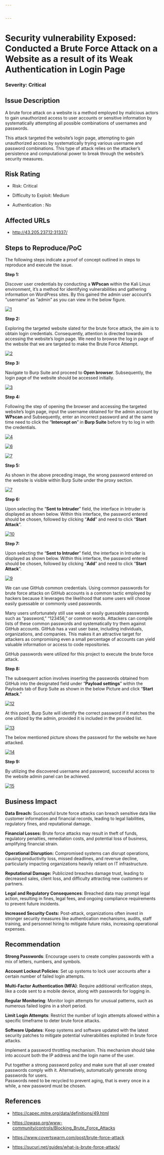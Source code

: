 ```yaml
---


---
```


<h1 id="security-vulnerability-exposed-conducted-a-brute-force-attack-on-a-website-as-a-result-of-its-weak-authentication-in-login-page">Security vulnerability Exposed: Conducted a Brute Force Attack on a Website as a result of its Weak Authentication in Login Page</h1>
<h3 id="severity-critical">Severity: Critical</h3>
<h2 id="issue-description">Issue Description</h2>
<p>A brute force attack on a website is a method employed by malicious actors to gain unauthorized access to user accounts or sensitive information by systematically attempting all possible combinations of usernames and passwords.</p>
<p>This attack targeted the website’s login page, attempting to gain unauthorized access by systematically trying various username and password combinations. This type of attack relies on the attacker’s persistence and computational power to break through the website’s security measures.</p>
<h2 id="risk-rating">Risk Rating</h2>
<ul>
<li>
<p>Risk: Critical</p>
</li>
<li>
<p>Difficulty to Exploit: Medium</p>
</li>
<li>
<p>Authentication : No</p>
</li>
</ul>
<h2 id="affected-urls">Affected URLs</h2>
<ul>
<li><a href="http://43.205.237.12:31337/">http://43.205.237.12:31337/</a></li>
</ul>
<h2 id="steps-to-reproducepoc">Steps to Reproduce/PoC</h2>
<p>The following steps indicate a proof of concept outlined in steps to reproduce and execute the issue.</p>
<p><strong>Step 1:</strong></p>
<p>Discover user credentials by conducting a <strong>WPscan</strong> within the Kali Linux environment, it’s a method for identifying vulnerabilities and gathering information on WordPress sites. By this gained the admin user account’s “username” as “admin” as you can view in the below figure.</p>
<p><a href="https://ibb.co/qBCgvpX"><img src="https://i.ibb.co/Wn0zLfq/1.png" alt="1" border="0"></a></p>
<p><strong>Step 2:</strong></p>
<p>Exploring the targeted website slated for the brute force attack, the aim is to obtain login credentials. Consequently, attention is directed towards accessing the website’s login page. We need to browse the log in page of the website that we are targeted to make the Brute Force Attempt.</p>
<p><a href="https://ibb.co/6rtK3B5"><img src="https://i.ibb.co/7jp3w4F/2.jpg" alt="2" border="0"></a></p>
<p><strong>Step 3:</strong></p>
<p>Navigate to Burp Suite and proceed to <strong>Open browser</strong>. Subsequently, the login page of the website should be accessed initially.</p>
<p><a href="https://ibb.co/7yt22fM"><img src="https://i.ibb.co/YjBppCn/3.png" alt="3" border="0"></a></p>
<p><strong>Step 4:</strong></p>
<p>Following the step of opening the browser and accessing the targeted website’s login page, input the username obtained for the admin account by <strong>WPscan</strong> and Subsequently, enter an incorrect password and at the same time need to click the “<strong>Intercept on</strong>” in <strong>Burp Suite</strong> before try to log in with the credentials.</p>
<p><a href="https://ibb.co/mJX5RtC"><img src="https://i.ibb.co/cJChytc/4.png" alt="4" border="0"></a></p>
<p><a href="https://ibb.co/sbT3T8T"><img src="https://i.ibb.co/JmYkYDY/6.jpg" alt="6" border="0"></a></p>
<p><a href="https://ibb.co/Hzm1jMh"><img src="https://i.ibb.co/C7xNfXP/7.jpg" alt="7" border="0"></a></p>
<p><strong>Step 5:</strong></p>
<p>As shown in the above preceding image, the wrong password entered on the website is visible within Burp Suite under the proxy section.</p>
<p><a href="https://ibb.co/Hzm1jMh"><img src="https://i.ibb.co/C7xNfXP/7.jpg" alt="7" border="0"></a></p>
<p><strong>Step 6:</strong></p>
<p>Upon selecting the “<strong>Sent to Intruder</strong>” field, the interface in Intruder is displayed as shown below. Within this interface, the password entered should be chosen, followed by clicking “<strong>Add</strong>” and need to click “<strong>Start Attack</strong>”.</p>
<p><a href="https://ibb.co/68PtpjR"><img src="https://i.ibb.co/xYjgcxS/10.jpg" alt="10" border="0"></a></p>
<p><strong>Step 7:</strong></p>
<p>Upon selecting the “<strong>Sent to Intruder</strong>” field, the interface in Intruder is displayed as shown below. Within this interface, the password entered should be chosen, followed by clicking “<strong>Add</strong>” and need to click “<strong>Start Attack</strong>”.</p>
<p><a href="https://ibb.co/hLjzFLs"><img src="https://i.ibb.co/LYW7dYS/9.jpg" alt="9" border="0"></a></p>
<p>We can use GitHub common credentials. Using common passwords for brute force attacks on GitHub accounts is a common tactic employed by hackers because it leverages the likelihood that some users will choose easily guessable or commonly used passwords.</p>
<p>Many users unfortunately still use weak or easily guessable passwords such as “password,” “123456,” or common words. Attackers can compile lists of these common passwords and systematically try them against GitHub accounts. GitHub has a vast user base, including individuals, organizations, and companies. This makes it an attractive target for attackers as compromising even a small percentage of accounts can yield valuable information or access to code repositories.</p>
<p>GitHub passwords were utilized for this project to execute the brute force attack.</p>
<p><strong>Step 8:</strong></p>
<p>The subsequent action involves inserting the passwords obtained from GitHub into the designated field under “<strong>Payload settings</strong>” within the Payloads tab of Burp Suite as shown in the below Picture and click “<strong>Start Attack</strong>.”</p>
<p><a href="https://ibb.co/mv9zgGT"><img src="https://i.ibb.co/SQtvGPy/12.jpg" alt="12" border="0"></a></p>
<p>At this point, Burp Suite will identify the correct password if it matches the one utilized by the admin, provided it is included in the provided list.</p>
<p><a href="https://ibb.co/yN2KWQ0"><img src="https://i.ibb.co/6yQGgWY/13.jpg" alt="13" border="0"></a></p>
<p>The below mentioned picture shows the password for the website we have attacked.</p>
<p><a href="https://ibb.co/Nr5yn5m"><img src="https://i.ibb.co/T16gq6b/14.jpg" alt="14" border="0"></a></p>
<p><strong>Step 9:</strong></p>
<p>By utilizing the discovered username and password, successful access to the website admin panel can be achieved.</p>
<p><a href="https://ibb.co/VNXyKWQ"><img src="https://i.ibb.co/dcn9h0L/15.jpg" alt="15" border="0"></a></p>
<h2 id="business-impact">Business Impact</h2>
<p><strong>Data Breach:</strong> Successful brute force attacks can breach sensitive data like customer information and financial records, leading to legal liabilities, regulatory fines, and reputational damage.</p>
<p><strong>Financial Losses:</strong> Brute force attacks may result in theft of funds, regulatory penalties, remediation costs, and potential loss of business, amplifying financial strain.</p>
<p><strong>Operational Disruption:</strong> Compromised systems can disrupt operations, causing productivity loss, missed deadlines, and revenue decline, particularly impacting organizations heavily reliant on IT infrastructure.</p>
<p><strong>Reputational Damage:</strong> Publicized breaches damage trust, leading to decreased sales, client loss, and difficulty attracting new customers or partners.</p>
<p><strong>Legal and Regulatory Consequences</strong>: Breached data may prompt legal action, resulting in fines, legal fees, and ongoing compliance requirements to prevent future incidents.</p>
<p><strong>Increased Security Costs:</strong> Post-attack, organizations often invest in stronger security measures like authentication mechanisms, audits, staff training, and personnel hiring to mitigate future risks, increasing operational expenses.</p>
<h2 id="recommendation">Recommendation</h2>
<p><strong>Strong Passwords</strong>: Encourage users to create complex passwords with a mix of letters, numbers, and symbols.</p>
<p><strong>Account Lockout Policies</strong>: Set up systems to lock user accounts after a certain number of failed login attempts.</p>
<p><strong>Multi-Factor Authentication (MFA)</strong>: Require additional verification steps, like a code sent to a mobile device, along with passwords for logging in.</p>
<p><strong>Regular Monitoring</strong>: Monitor login attempts for unusual patterns, such as numerous failed logins in a short period.</p>
<p><strong>Limit Login Attempts</strong>: Restrict the number of login attempts allowed within a specific timeframe to deter brute force attacks.</p>
<p><strong>Software Updates</strong>: Keep systems and software updated with the latest security patches to mitigate potential vulnerabilities exploited in brute force attacks.</p>
<p>Implement a password throttling mechanism. This mechanism should take into account both the IP address and the login name of the user.</p>
<p>Put together a strong password policy and make sure that all user created passwords comply with it. Alternatively, automatically generate strong passwords for users.<br>
Passwords need to be recycled to prevent aging, that is every once in a while, a new password must be chosen.</p>
<h2 id="references">References</h2>
<ul>
<li>
<p><a href="https://capec.mitre.org/data/definitions/49.html">https://capec.mitre.org/data/definitions/49.html</a></p>
</li>
<li>
<p><a href="https://owasp.org/www-community/controls/Blocking_Brute_Force_Attacks">https://owasp.org/www-community/controls/Blocking_Brute_Force_Attacks</a></p>
</li>
<li>
<p><a href="https://www.covertswarm.com/post/brute-force-attack">https://www.covertswarm.com/post/brute-force-attack</a></p>
</li>
<li>
<p><a href="https://sucuri.net/guides/what-is-brute-force-attack/">https://sucuri.net/guides/what-is-brute-force-attack/</a></p>
</li>
</ul>

